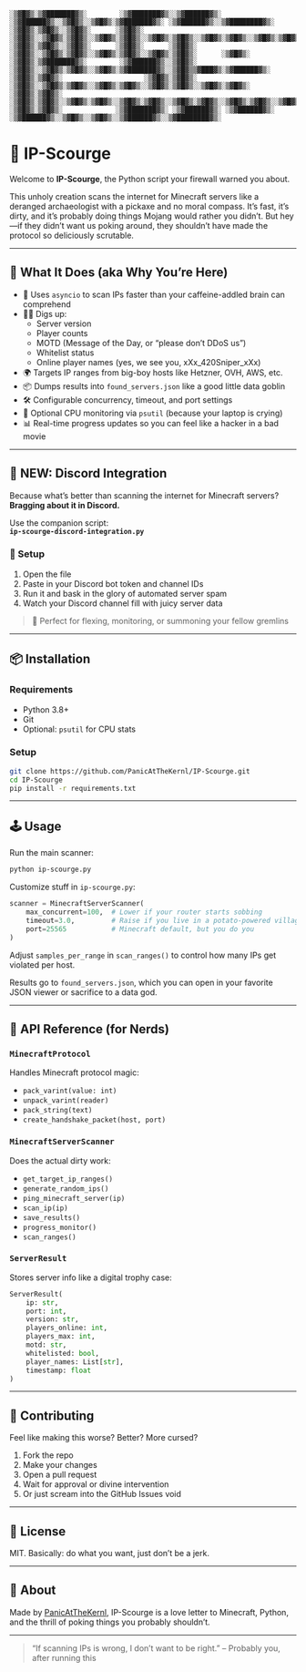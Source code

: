 ```text
░▒▓█▓▒░▒▓███████▓▒░        ░▒▓███████▓▒░░▒▓██████▓▒░ ░▒▓██████▓▒░░▒▓█▓▒░░▒▓█▓▒░▒▓███████▓▒░ ░▒▓██████▓▒░░▒▓████████▓▒░ 
░▒▓█▓▒░▒▓█▓▒░░▒▓█▓▒░      ░▒▓█▓▒░      ░▒▓█▓▒░░▒▓█▓▒░▒▓█▓▒░░▒▓█▓▒░▒▓█▓▒░░▒▓█▓▒░▒▓█▓▒░░▒▓█▓▒░▒▓█▓▒░░▒▓█▓▒░▒▓█▓▒░        
░▒▓█▓▒░▒▓█▓▒░░▒▓█▓▒░      ░▒▓█▓▒░      ░▒▓█▓▒░      ░▒▓█▓▒░░▒▓█▓▒░▒▓█▓▒░░▒▓█▓▒░▒▓█▓▒░░▒▓█▓▒░▒▓█▓▒░      ░▒▓█▓▒░        
░▒▓█▓▒░▒▓███████▓▒░        ░▒▓██████▓▒░░▒▓█▓▒░      ░▒▓█▓▒░░▒▓█▓▒░▒▓█▓▒░░▒▓█▓▒░▒▓███████▓▒░░▒▓█▓▒▒▓███▓▒░▒▓██████▓▒░   
░▒▓█▓▒░▒▓█▓▒░                    ░▒▓█▓▒░▒▓█▓▒░      ░▒▓█▓▒░░▒▓█▓▒░▒▓█▓▒░░▒▓█▓▒░▒▓█▓▒░░▒▓█▓▒░▒▓█▓▒░░▒▓█▓▒░▒▓█▓▒░        
░▒▓█▓▒░▒▓█▓▒░                    ░▒▓█▓▒░▒▓█▓▒░░▒▓█▓▒░▒▓█▓▒░░▒▓█▓▒░▒▓█▓▒░░▒▓█▓▒░▒▓█▓▒░░▒▓█▓▒░▒▓█▓▒░░▒▓█▓▒░▒▓█▓▒░        
░▒▓█▓▒░▒▓█▓▒░             ░▒▓███████▓▒░ ░▒▓██████▓▒░ ░▒▓██████▓▒░ ░▒▓██████▓▒░░▒▓█▓▒░░▒▓█▓▒░░▒▓██████▓▒░░▒▓████████▓▒░ 
```

# 🧠 IP-Scourge

Welcome to **IP-Scourge**, the Python script your firewall warned you about.

This unholy creation scans the internet for Minecraft servers like a deranged archaeologist with a pickaxe and no moral compass. It’s fast, it’s dirty, and it’s probably doing things Mojang would rather you didn’t. But hey—if they didn’t want us poking around, they shouldn’t have made the protocol so deliciously scrutable.

---

## 🚀 What It Does (aka Why You’re Here)

- 🧠 Uses `asyncio` to scan IPs faster than your caffeine-addled brain can comprehend
- 🕵️‍♂️ Digs up:
  - Server version
  - Player counts
  - MOTD (Message of the Day, or “please don’t DDoS us”)
  - Whitelist status
  - Online player names (yes, we see you, xXx_420Sniper_xXx)
- 🌍 Targets IP ranges from big-boy hosts like Hetzner, OVH, AWS, etc.
- 📦 Dumps results into `found_servers.json` like a good little data goblin
- 🛠️ Configurable concurrency, timeout, and port settings
- 🧮 Optional CPU monitoring via `psutil` (because your laptop is crying)
- 📊 Real-time progress updates so you can feel like a hacker in a bad movie

---

## 💬 NEW: Discord Integration

Because what’s better than scanning the internet for Minecraft servers?  
**Bragging about it in Discord.**

Use the companion script:  
**`ip-scourge-discord-integration.py`**

### 🔧 Setup

1. Open the file
2. Paste in your Discord bot token and channel IDs
3. Run it and bask in the glory of automated server spam
4. Watch your Discord channel fill with juicy server data

> 🧌 Perfect for flexing, monitoring, or summoning your fellow gremlins

---

## 📦 Installation

### Requirements

- Python 3.8+
- Git
- Optional: `psutil` for CPU stats

### Setup

```bash
git clone https://github.com/PanicAtTheKernl/IP-Scourge.git
cd IP-Scourge
pip install -r requirements.txt
```

---

## 🕹️ Usage

Run the main scanner:

```bash
python ip-scourge.py
```

Customize stuff in `ip-scourge.py`:

```python
scanner = MinecraftServerScanner(
    max_concurrent=100,  # Lower if your router starts sobbing
    timeout=3.0,         # Raise if you live in a potato-powered village
    port=25565           # Minecraft default, but you do you
)
```

Adjust `samples_per_range` in `scan_ranges()` to control how many IPs get violated per host.

Results go to `found_servers.json`, which you can open in your favorite JSON viewer or sacrifice to a data god.

---

## 🧪 API Reference (for Nerds)

### `MinecraftProtocol`
Handles Minecraft protocol magic:
- `pack_varint(value: int)`
- `unpack_varint(reader)`
- `pack_string(text)`
- `create_handshake_packet(host, port)`

### `MinecraftServerScanner`
Does the actual dirty work:
- `get_target_ip_ranges()`
- `generate_random_ips()`
- `ping_minecraft_server(ip)`
- `scan_ip(ip)`
- `save_results()`
- `progress_monitor()`
- `scan_ranges()`

### `ServerResult`
Stores server info like a digital trophy case:

```python
ServerResult(
    ip: str,
    port: int,
    version: str,
    players_online: int,
    players_max: int,
    motd: str,
    whitelisted: bool,
    player_names: List[str],
    timestamp: float
)
```

---

## 🤝 Contributing

Feel like making this worse? Better? More cursed?

1. Fork the repo  
2. Make your changes  
3. Open a pull request  
4. Wait for approval or divine intervention  
5. Or just scream into the GitHub Issues void

---

## 📜 License

MIT. Basically: do what you want, just don’t be a jerk.

---

## 🧩 About

Made by [PanicAtTheKernl](https://github.com/PanicAtTheKernl), IP-Scourge is a love letter to Minecraft, Python, and the thrill of poking things you probably shouldn’t.

---

> “If scanning IPs is wrong, I don’t want to be right.” – Probably you, after running this
